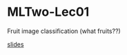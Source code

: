 # MLTwo-Lec01

Fruit image classification (what fruits??)

[slides](https://apple-ml-two-01.glitch.me/)
